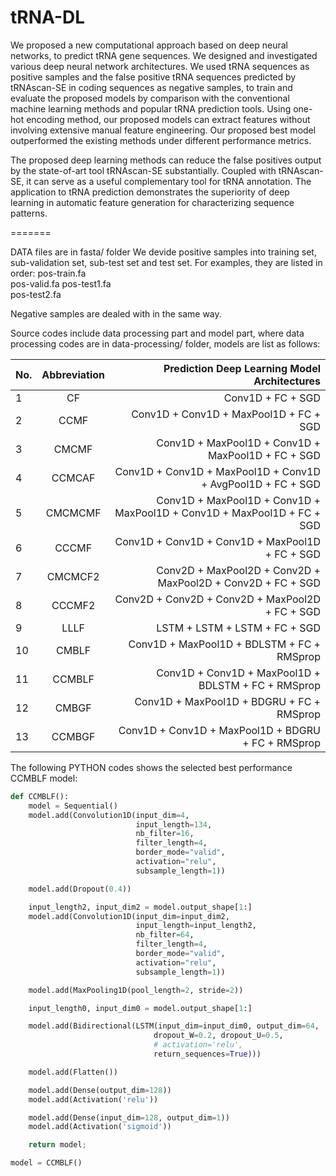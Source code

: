 # tRNA-DL

We proposed a new computational approach based on deep neural networks, to predict tRNA gene sequences. We designed and investigated various deep neural network architectures. We used tRNA sequences as positive samples and the false positive tRNA sequences predicted by tRNAscan-SE in coding sequences as negative samples, to train and evaluate the proposed models by comparison with the conventional machine learning methods and popular tRNA prediction tools. Using one-hot encoding method, our proposed models can extract features without involving extensive manual feature engineering. Our proposed best model outperformed the existing methods under different performance metrics.

The proposed deep learning methods can reduce the false positives output by the state-of-art tool tRNAscan-SE substantially. Coupled with tRNAscan-SE, it can serve as a useful complementary tool for tRNA annotation. The application to tRNA prediction demonstrates the superiority of deep learning in automatic feature generation for characterizing sequence patterns.



=======

DATA files are in fasta/ folder
We devide positive samples into training set, sub-validation set, sub-test set and test set.
For examples, they are listed in order:
pos-train.fa	
pos-valid.fa
pos-test1.fa	
pos-test2.fa	

Negative samples are dealed with in the same way.


Source codes include data processing part and model part, where data processing codes are in data-processing/ folder, models are list 
as follows:

| No.| Abbreviation | Prediction Deep Learning Model Architectures| 
| ------------- |:-------------:| -----:|
1 | CF | Conv1D + FC + SGD
2 | CCMF | Conv1D + Conv1D + MaxPool1D + FC + SGD
3 | CMCMF | Conv1D + MaxPool1D + Conv1D + MaxPool1D + FC + SGD
4 | CCMCAF | Conv1D + Conv1D + MaxPool1D + Conv1D + AvgPool1D + FC + SGD
5 | CMCMCMF | Conv1D + MaxPool1D + Conv1D + MaxPool1D + Conv1D + MaxPool1D + FC + SGD
6 | CCCMF | Conv1D + Conv1D + Conv1D + MaxPool1D + FC + SGD
7 | CMCMCF2 | Conv2D + MaxPool2D + Conv2D + MaxPool2D + Conv2D + FC + SGD
8 | CCCMF2 | Conv2D + Conv2D + Conv2D + MaxPool2D + FC + SGD
9 | LLLF | LSTM + LSTM + LSTM + FC + SGD
10 | CMBLF | Conv1D + MaxPool1D + BDLSTM + FC + RMSprop
11 | CCMBLF | Conv1D + Conv1D + MaxPool1D + BDLSTM + FC + RMSprop
12 | CMBGF | Conv1D + MaxPool1D + BDGRU + FC + RMSprop
13 | CCMBGF | Conv1D + Conv1D + MaxPool1D + BDGRU + FC + RMSprop


The following PYTHON codes shows the selected best performance CCMBLF model:
```py
def CCMBLF():
    model = Sequential()
    model.add(Convolution1D(input_dim=4,
                            input_length=134,
                            nb_filter=16,
                            filter_length=4,
                            border_mode="valid",
                            activation="relu",
                            subsample_length=1))

    model.add(Dropout(0.4))

    input_length2, input_dim2 = model.output_shape[1:]
    model.add(Convolution1D(input_dim=input_dim2,
                            input_length=input_length2,
                            nb_filter=64,
                            filter_length=4,
                            border_mode="valid",
                            activation="relu",
                            subsample_length=1))

    model.add(MaxPooling1D(pool_length=2, stride=2))

    input_length0, input_dim0 = model.output_shape[1:]

    model.add(Bidirectional(LSTM(input_dim=input_dim0, output_dim=64,
                                dropout_W=0.2, dropout_U=0.5,
                                # activation='relu',
                                return_sequences=True)))

    model.add(Flatten())

    model.add(Dense(output_dim=128))
    model.add(Activation('relu'))

    model.add(Dense(input_dim=128, output_dim=1))
    model.add(Activation('sigmoid'))

    return model;

model = CCMBLF()
```

